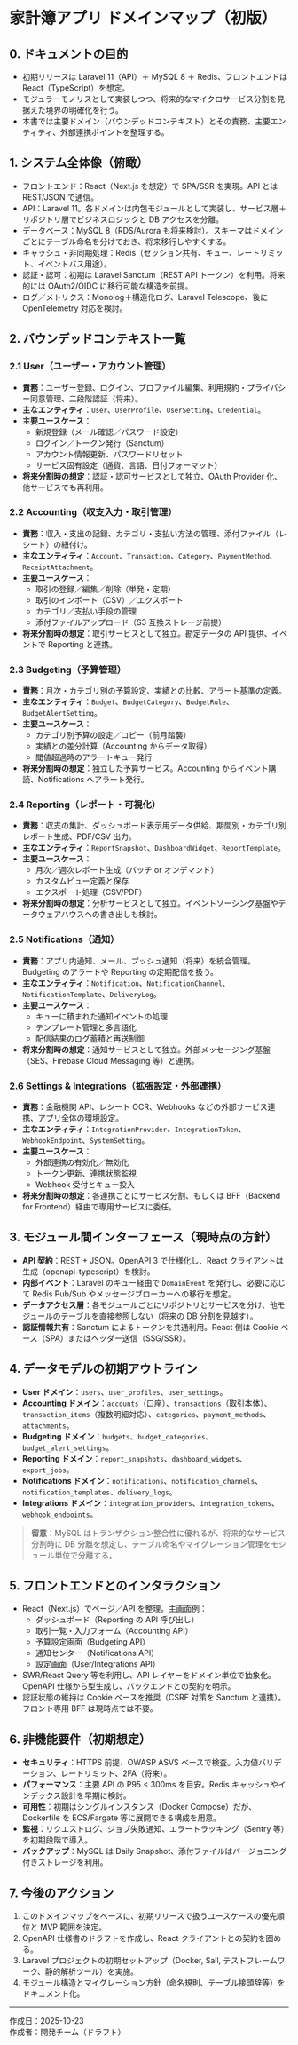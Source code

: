 # 家計簿アプリ ドメインマップ（初版）

## 0. ドキュメントの目的
- 初期リリースは Laravel 11（API）＋ MySQL 8 ＋ Redis、フロントエンドは React（TypeScript）を想定。
- モジュラーモノリスとして実装しつつ、将来的なマイクロサービス分割を見据えた境界の明確化を行う。
- 本書では主要ドメイン（バウンデッドコンテキスト）とその責務、主要エンティティ、外部連携ポイントを整理する。

## 1. システム全体像（俯瞰）
- フロントエンド：React（Next.js を想定）で SPA/SSR を実現。API とは REST/JSON で通信。
- API：Laravel 11。各ドメインは内包モジュールとして実装し、サービス層＋リポジトリ層でビジネスロジックと DB アクセスを分離。
- データベース：MySQL 8（RDS/Aurora も将来検討）。スキーマはドメインごとにテーブル命名を分けておき、将来移行しやすくする。
- キャッシュ・非同期処理：Redis（セッション共有、キュー、レートリミット、イベントバス用途）。
- 認証・認可：初期は Laravel Sanctum（REST API トークン）を利用。将来的には OAuth2/OIDC に移行可能な構造を前提。
- ログ／メトリクス：Monolog＋構造化ログ、Laravel Telescope、後に OpenTelemetry 対応を検討。

## 2. バウンデッドコンテキスト一覧

### 2.1 User（ユーザー・アカウント管理）
- **責務**：ユーザー登録、ログイン、プロファイル編集、利用規約・プライバシー同意管理、二段階認証（将来）。
- **主なエンティティ**：`User`、`UserProfile`、`UserSetting`、`Credential`。
- **主要ユースケース**：
  - 新規登録（メール確認／パスワード設定）
  - ログイン／トークン発行（Sanctum）
  - アカウント情報更新、パスワードリセット
  - サービス固有設定（通貨、言語、日付フォーマット）
- **将来分割時の想定**：認証・認可サービスとして独立、OAuth Provider 化、他サービスでも再利用。

### 2.2 Accounting（収支入力・取引管理）
- **責務**：収入・支出の記録、カテゴリ・支払い方法の管理、添付ファイル（レシート）の紐付け。
- **主なエンティティ**：`Account`、`Transaction`、`Category`、`PaymentMethod`、`ReceiptAttachment`。
- **主要ユースケース**：
  - 取引の登録／編集／削除（単発・定期）
  - 取引のインポート（CSV）／エクスポート
  - カテゴリ／支払い手段の管理
  - 添付ファイルアップロード（S3 互換ストレージ前提）
- **将来分割時の想定**：取引サービスとして独立。勘定データの API 提供、イベントで Reporting と連携。

### 2.3 Budgeting（予算管理）
- **責務**：月次・カテゴリ別の予算設定、実績との比較、アラート基準の定義。
- **主なエンティティ**：`Budget`、`BudgetCategory`、`BudgetRule`、`BudgetAlertSetting`。
- **主要ユースケース**：
  - カテゴリ別予算の設定／コピー（前月踏襲）
  - 実績との差分計算（Accounting からデータ取得）
  - 閾値超過時のアラートキュー発行
- **将来分割時の想定**：独立した予算サービス。Accounting からイベント購読、Notifications へアラート発行。

### 2.4 Reporting（レポート・可視化）
- **責務**：収支の集計、ダッシュボード表示用データ供給、期間別・カテゴリ別レポート生成、PDF/CSV 出力。
- **主なエンティティ**：`ReportSnapshot`、`DashboardWidget`、`ReportTemplate`。
- **主要ユースケース**：
  - 月次／週次レポート生成（バッチ or オンデマンド）
  - カスタムビュー定義と保存
  - エクスポート処理（CSV/PDF）
- **将来分割時の想定**：分析サービスとして独立。イベントソーシング基盤やデータウェアハウスへの書き出しも検討。

### 2.5 Notifications（通知）
- **責務**：アプリ内通知、メール、プッシュ通知（将来）を統合管理。Budgeting のアラートや Reporting の定期配信を扱う。
- **主なエンティティ**：`Notification`、`NotificationChannel`、`NotificationTemplate`、`DeliveryLog`。
- **主要ユースケース**：
  - キューに積まれた通知イベントの処理
  - テンプレート管理と多言語化
  - 配信結果のログ蓄積と再送制御
- **将来分割時の想定**：通知サービスとして独立。外部メッセージング基盤（SES、Firebase Cloud Messaging 等）と連携。

### 2.6 Settings & Integrations（拡張設定・外部連携）
- **責務**：金融機関 API、レシート OCR、Webhooks などの外部サービス連携、アプリ全体の環境設定。
- **主なエンティティ**：`IntegrationProvider`、`IntegrationToken`、`WebhookEndpoint`、`SystemSetting`。
- **主要ユースケース**：
  - 外部連携の有効化／無効化
  - トークン更新、連携状態監視
  - Webhook 受付とキュー投入
- **将来分割時の想定**：各連携ごとにサービス分割、もしくは BFF（Backend for Frontend）経由で専用サービスに委任。

## 3. モジュール間インターフェース（現時点の方針）
- **API 契約**：REST + JSON。OpenAPI 3 で仕様化し、React クライアントは生成（openapi-typescript）を検討。
- **内部イベント**：Laravel のキュー経由で `DomainEvent` を発行し、必要に応じて Redis Pub/Sub やメッセージブローカーへの移行を想定。
- **データアクセス層**：各モジュールごとにリポジトリとサービスを分け、他モジュールのテーブルを直接参照しない（将来の DB 分割を見越す）。
- **認証情報共有**：Sanctum によるトークンを共通利用。React 側は Cookie ベース（SPA）またはヘッダー送信（SSG/SSR）。

## 4. データモデルの初期アウトライン
- **User ドメイン**：`users`、`user_profiles`、`user_settings`。
- **Accounting ドメイン**：`accounts`（口座）、`transactions`（取引本体）、`transaction_items`（複数明細対応）、`categories`、`payment_methods`、`attachments`。
- **Budgeting ドメイン**：`budgets`、`budget_categories`、`budget_alert_settings`。
- **Reporting ドメイン**：`report_snapshots`、`dashboard_widgets`、`export_jobs`。
- **Notifications ドメイン**：`notifications`、`notification_channels`、`notification_templates`、`delivery_logs`。
- **Integrations ドメイン**：`integration_providers`、`integration_tokens`、`webhook_endpoints`。

> **留意**：MySQL はトランザクション整合性に優れるが、将来的なサービス分割時に DB 分離を想定し、テーブル命名やマイグレーション管理をモジュール単位で分離する。

## 5. フロントエンドとのインタラクション
- React（Next.js）でページ／API を整理。主画面例：
  - ダッシュボード（Reporting の API 呼び出し）
  - 取引一覧・入力フォーム（Accounting API）
  - 予算設定画面（Budgeting API）
  - 通知センター（Notifications API）
  - 設定画面（User/Integrations API）
- SWR/React Query 等を利用し、API レイヤーをドメイン単位で抽象化。OpenAPI 仕様から型生成し、バックエンドとの契約を明示。
- 認証状態の維持は Cookie ベースを推奨（CSRF 対策を Sanctum と連携）。フロント専用 BFF は現時点では不要。

## 6. 非機能要件（初期想定）
- **セキュリティ**：HTTPS 前提、OWASP ASVS ベースで検査。入力値バリデーション、レートリミット、2FA（将来）。
- **パフォーマンス**：主要 API の P95 < 300ms を目安。Redis キャッシュやインデックス設計を早期に検討。
- **可用性**：初期はシングルインスタンス（Docker Compose）だが、Dockerfile を ECS/Fargate 等に展開できる構成を用意。
- **監視**：リクエストログ、ジョブ失敗通知、エラートラッキング（Sentry 等）を初期段階で導入。
- **バックアップ**：MySQL は Daily Snapshot、添付ファイルはバージョニング付きストレージを利用。

## 7. 今後のアクション
1. このドメインマップをベースに、初期リリースで扱うユースケースの優先順位と MVP 範囲を決定。
2. OpenAPI 仕様書のドラフトを作成し、React クライアントとの契約を固める。
3. Laravel プロジェクトの初期セットアップ（Docker, Sail, テストフレームワーク、静的解析ツール）を実施。
4. モジュール構造とマイグレーション方針（命名規則、テーブル接頭辞等）をドキュメント化。

---
作成日：2025-10-23  
作成者：開発チーム（ドラフト）
